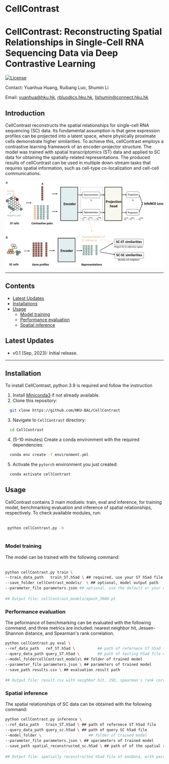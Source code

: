 
# CellContrast

# CellContrast: Reconstructing Spatial Relationships in Single-Cell RNA Sequencing Data via Deep Contrastive Learning

[![License](https://img.shields.io/badge/license-MIT-blue)](https://opensource.org/license/mit/) 

Contact: Yuanhua Huang, Ruibang Luo, Shumin Li

Email:  yuanhua@hku.hk, rbluo@cs.hku.hk, lishumin@connect.hku.hk

## Introduction

CellContrast reconstructs the spatial relationships for single-cell RNA sequencing (SC) data. Its fundamental assumption is that gene expression profiles can be projected into a latent space, where physically proximate 
cells demonstrate higher similarities. To achieve this, cellContrast employs a contrastive learning framework of an encoder-projector structure. The model was trained with spatial transcriptomics (ST) data and applied to SC data for obtaining the spatially-related representations. The produced results of cellContrast can be used in multiple down-stream tasks that requires spatial information, such as cell-type co-localization and cell-cell communications.

![](./images/Figure1.png)

---


## Contents

- [Latest Updates](#latest-updates)
- [Installations](#installation)
- [Usage](#usage)
    - [Model training](#model-training)
    - [Performance evaluation](#performance-evaluation)
    - [Spatial inference](#spatial-inference)
   

## Latest Updates
* v0.1 (Sep, 2023): Initial release.
---
## Installation
To install CellContrast, python 3.9 is required and follow the instruction
1. Install <a href="https://docs.conda.io/projects/miniconda/en/latest/" target="_blank">Miniconda3</a> if not already available.
2. Clone this repository:
```bash
  git clone https://github.com/HKU-BAL/CellContrast
```
3. Navigate to `CellContrast` directory:
```bash
  cd CellContrast
```
4. (5-10 minutes) Create a conda environment with the required dependencies:
```bash
  conda env create -f environment.yml
```

5. Activate the `pytorch` environment you just created:
```bash
  conda activate cellContrast
``` 


## Usage


CellContrast contains 3 main moduels: train, eval and inference, for training model, benchmarking evaluation and inference of spatial relationships, respectively. To check available modules, run:

```bash
 
 python cellContrast.py -h
 
```
### Model training
The model can be trained with the following command:
```bash

python cellContrast.py train \
--train_data_path   train_ST.h5ad \ ## required, use your ST h5ad file here
--save_folder cellContrast_models/  \ ## optional, model output path
--parameter_file parameters.json ## optional. use the default or your customized parameters here

## Output file: cellContrast_models/epoch_3000.pt
```

### Performance evaluation
The peformance of benchmarking can be evaluated with the following command, and three metrics are included: nearest neighbor hit, Jessen-Shannon distance, and Spearman's rank correlation.

```bash
python cellContrast.py eval \
--ref_data_path   ref_ST.h5ad \          ## path of refernece ST h5ad file
--query_data_path query_ST.h5ad \        ## path of testing h5ad file with truth locations
--model_foldercellContrast_models\ ## folder of trained model
--parameter_file parameters.json \ ## parameters of trained model
--save_path results.csv \ ## evaluation result path

## Output file: result.csv with neighbor hit, JSD, spearman's rank correlation for each testing sample.


```

### Spatial inference
The spatial relationships of SC data can be obtained with the following command:
```bash
python cellContrast.py inference \
--ref_data_path   train_ST.h5ad \ ## path of refernece ST h5ad file
--query_data_path query_sc.h5ad \ ## path of query SC h5ad file 
--model_folder \                     ## folder of trained model
--parameter_file parameters.json \ ## uparameters of trained model
--save_path spatial_reconstructed_sc.h5ad \ ## path of of the spatial reconstructed SC data

## Output file: spatially reconstructed h5ad file of annData, with pairwise cosine similarities of inferred representations, referenced coordinates, and de novo coordinates in uns.
```






